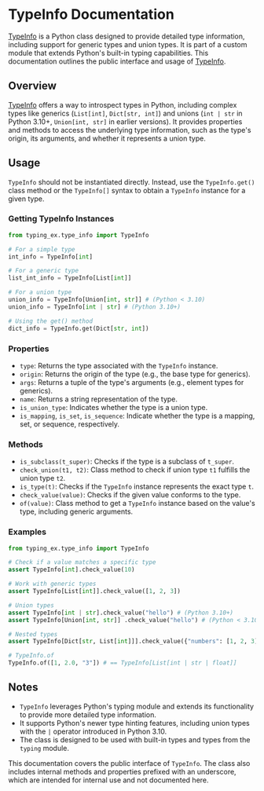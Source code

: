 # TypeInfo Documentation

[TypeInfo](../typing_ex/type_info.py) is a Python class designed to provide detailed type information, including support for generic types and union types. It is part of a custom module that extends Python's built-in typing capabilities. This documentation outlines the public interface and usage of [TypeInfo](../typing_ex/type_info.py).

## Overview

[TypeInfo](../typing_ex/type_info.py) offers a way to introspect types in Python, including complex types like generics (`List[int]`, `Dict[str, int]`) and unions (`int | str` in Python 3.10+, `Union[int, str]` in earlier versions). It provides properties and methods to access the underlying type information, such as the type's origin, its arguments, and whether it represents a union type.

## Usage

`TypeInfo` should not be instantiated directly. Instead, use the `TypeInfo.get()` class method or the `TypeInfo[]` syntax to obtain a `TypeInfo` instance for a given type.

### Getting TypeInfo Instances

```python
from typing_ex.type_info import TypeInfo

# For a simple type
int_info = TypeInfo[int]

# For a generic type
list_int_info = TypeInfo[List[int]]

# For a union type
union_info = TypeInfo[Union[int, str]] # (Python < 3.10)
union_info = TypeInfo[int | str] # (Python 3.10+)

# Using the get() method
dict_info = TypeInfo.get(Dict[str, int])
```

### Properties

- `type`: Returns the type associated with the `TypeInfo` instance.
- `origin`: Returns the origin of the type (e.g., the base type for generics).
- `args`: Returns a tuple of the type's arguments (e.g., element types for generics).
- `name`: Returns a string representation of the type.
- `is_union_type`: Indicates whether the type is a union type.
- `is_mapping`, `is_set`, `is_sequence`: Indicate whether the type is a mapping, set, or sequence, respectively.

### Methods

- `is_subclass(t_super)`: Checks if the type is a subclass of `t_super`.
- `check_union(t1, t2)`: Class method to check if union type `t1` fulfills the union type `t2`.
- `is_type(t)`: Checks if the `TypeInfo` instance represents the exact type `t`.
- `check_value(value)`: Checks if the given value conforms to the type.
- `of(value)`: Class method to get a `TypeInfo` instance based on the value's type, including generic arguments.

### Examples

```python
from typing_ex.type_info import TypeInfo

# Check if a value matches a specific type
assert TypeInfo[int].check_value(10)

# Work with generic types
assert TypeInfo[List[int]].check_value([1, 2, 3])

# Union types
assert TypeInfo[int | str].check_value("hello") # (Python 3.10+)
assert TypeInfo[Union[int, str]] .check_value("hello") # (Python < 3.10)

# Nested types
assert TypeInfo[Dict[str, List[int]]].check_value({"numbers": [1, 2, 3]})

# TypeInfo.of
TypeInfo.of([1, 2.0, "3"]) # == TypeInfo[List[int | str | float]]
```

## Notes

- `TypeInfo` leverages Python's typing module and extends its functionality to provide more detailed type information.
- It supports Python's newer type hinting features, including union types with the `|` operator introduced in Python 3.10.
- The class is designed to be used with built-in types and types from the `typing` module.

This documentation covers the public interface of `TypeInfo`. The class also includes internal methods and properties prefixed with an underscore, which are intended for internal use and not documented here.

